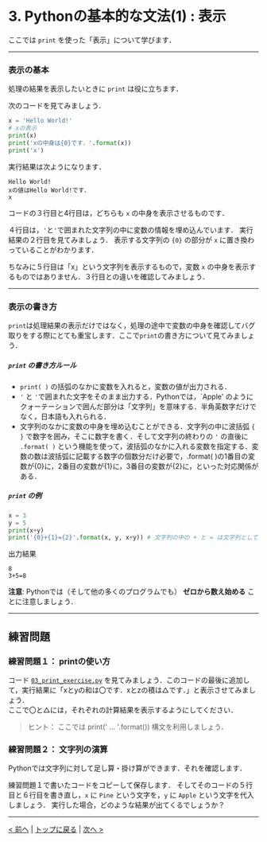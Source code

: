 # 3. Pythonの基本的な文法(1) : 表示

ここでは `print` を使った「表示」について学びます．

--- 
### 表示の基本

処理の結果を表示したいときに `print` は役に立ちます．

次のコードを見てみましょう．
```Python
x = 'Hello World!'
# xの表示
print(x)
print('xの中身は{0}です．'.format(x))
print('x')
```

実行結果は次ようになります．
```
Hello World!
xの値はHello World!です．
x
```
コードの３行目と4行目は，どちらも `x` の中身を表示させるものです．

４行目は，`'`と`'`で囲まれた文字列の中に変数の情報を埋め込んでいます．
実行結果の２行目を見てみましょう．
表示する文字列の `{0}` の部分が `x` に置き換わっていることがわかります．

ちなみに５行目は「x」という文字列を表示するもので，変数 `x` の中身を表示するものではありません．３行目との違いを確認してみましょう．

--- 
### 表示の書き方

`print`は処理結果の表示だけではなく，処理の途中で変数の中身を確認してバグ取りをする際にとても重宝します．ここで`print`の書き方について見てみましょう．

##### `print` の書き方ルール
- `print( )` の括弧のなかに変数を入れると，変数の値が出力される．
- `'` と `'`で囲まれた文字をそのまま出力する．Pythonでは，`Apple' のようにクォーテーションで囲んだ部分は「文字列」を意味する．半角英数字だけでなく，日本語も入れられる．
- 文字列のなかに変数の中身を埋め込むことができる．文字列の中に波括弧 `{ }` で数字を囲み，そこに数字を書く．そして文字列の終わりの `'` の直後に `.format( )` という機能を使って，波括弧のなかに入れる変数を指定する．変数の数は波括弧に記載する数字の個数分だけ必要で，.format( )の1番目の変数が{0}に，2番目の変数が{1}に，3番目の変数が{2}に，といった対応関係がある．

##### `print` の例
```Python
x = 3
y = 5
print(x+y)
print('{0}+{1}={2}'.format(x, y, x+y)) # 文字列の中の + と = は文字列として扱われることに注意
```
出力結果
```
8
3+5=8
```

**注意**: Pythonでは（そして他の多くのプログラムでも） **ゼロから数え始める** ことに注意しましょう．

---
## 練習問題
### 練習問題１： printの使い方

コード [`03_print_exercise.py`](03_print_exercise.py) を見てみましょう．このコードの最後に追加して，実行結果に「xとyの和は〇です．xとzの積は△です．」と表示させてみましょう．  
ここで〇と△には，それぞれの計算結果を表示するようにしてください．  

> ヒント： ここでは print(' ... '.format()) 構文を利用しましょう．

### 練習問題２： 文字列の演算

Pythonでは文字列に対して足し算・掛け算ができます．それを確認します．

練習問題１で書いたコードをコピーして保存します．
そしてそのコードの５行目と６行目を書き直し，`x` に `Pine` という文字を，`y` に `Apple` という文字を代入しましょう．
実行した場合，どのような結果が出てくるでしょうか？

--- 
[< 前へ](../02_Environment) | [トップに戻る](https://github.com/YosukeSugiura/Introduction_to_Programming) | [次へ >](../04_if) 